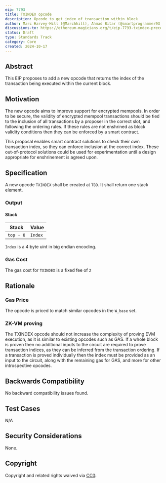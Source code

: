 ```yaml
---
eip: 7793
title: TXINDEX opcode
description: Opcode to get index of transaction within block
author: Marc Harvey-Hill (@Marchhill), Ahmad Bitar (@smartprogrammer93)
discussions-to: https://ethereum-magicians.org/t/eip-7793-txindex-precompile/21513
status: Draft
type: Standards Track
category: Core
created: 2024-10-17
---
```


## Abstract

This EIP proposes to add a new opcode that returns the index of the transaction being executed within the current block.

## Motivation

The new opcode aims to improve support for encrypted mempools. In order to be secure, the validity of encrypted mempool transactions should be tied to the inclusion of all transactions by a proposer in the correct slot, and following the ordering rules. If these rules are not enshrined as block validity conditions then they can be enforced by a smart contract.

This proposal enables smart contract solutions to check their own transaction index, so they can enforce inclusion at the correct index. These out-of-protocol solutions could be used for experimentation until a design appropriate for enshrinement is agreed upon.

## Specification

A new opcode `TXINDEX` shall be created at `TBD`. It shall return one stack element.

### Output

#### Stack

| Stack      | Value        |
| ---------- | -------------|
| `top - 0`  | `Index`      |

`Index` is a 4 byte uint in big endian encoding. 

### Gas Cost

The gas cost for `TXINDEX` is a fixed fee of `2`

## Rationale

### Gas Price

The opcode is priced to match similar opcodes in the `W_base` set.

### ZK-VM proving

The TXINDEX opcode should not increase the complexity of proving EVM execution, as it is similar to existing opcodes such as GAS. If a whole block is proven then no additional inputs to the circuit are required to prove transaction indices, as they can be inferred from the transaction ordering. If a transaction is proved individually then the index must be provided as an input to the circuit, along with the remaining gas for GAS, and more for other introspective opcodes.

## Backwards Compatibility

No backward compatibility issues found.

## Test Cases

N/A

## Security Considerations

None.

## Copyright

Copyright and related rights waived via [CC0](../LICENSE.md).
